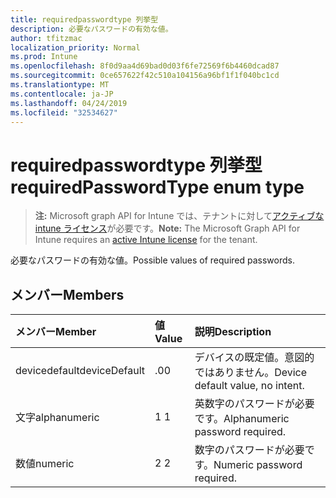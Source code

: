 ```yaml
---
title: requiredpasswordtype 列挙型
description: 必要なパスワードの有効な値。
author: tfitzmac
localization_priority: Normal
ms.prod: Intune
ms.openlocfilehash: 8f0d9aa4d69bad0d03f6fe72569f6b4460dcad87
ms.sourcegitcommit: 0ce657622f42c510a104156a96bf1f1f040bc1cd
ms.translationtype: MT
ms.contentlocale: ja-JP
ms.lasthandoff: 04/24/2019
ms.locfileid: "32534627"
---
```

# <a name="requiredpasswordtype-enum-type"></a><span data-ttu-id="67f03-103">requiredpasswordtype 列挙型</span><span class="sxs-lookup"><span data-stu-id="67f03-103">requiredPasswordType enum type</span></span>

> <span data-ttu-id="67f03-104">**注:** Microsoft graph API for Intune では、テナントに対して[アクティブな intune ライセンス](https://go.microsoft.com/fwlink/?linkid=839381)が必要です。</span><span class="sxs-lookup"><span data-stu-id="67f03-104">**Note:** The Microsoft Graph API for Intune requires an [active Intune license](https://go.microsoft.com/fwlink/?linkid=839381) for the tenant.</span></span>

<span data-ttu-id="67f03-105">必要なパスワードの有効な値。</span><span class="sxs-lookup"><span data-stu-id="67f03-105">Possible values of required passwords.</span></span>

## <a name="members"></a><span data-ttu-id="67f03-106">メンバー</span><span class="sxs-lookup"><span data-stu-id="67f03-106">Members</span></span>
|<span data-ttu-id="67f03-107">メンバー</span><span class="sxs-lookup"><span data-stu-id="67f03-107">Member</span></span>|<span data-ttu-id="67f03-108">値</span><span class="sxs-lookup"><span data-stu-id="67f03-108">Value</span></span>|<span data-ttu-id="67f03-109">説明</span><span class="sxs-lookup"><span data-stu-id="67f03-109">Description</span></span>|
|:---|:---|:---|
|<span data-ttu-id="67f03-110">devicedefault</span><span class="sxs-lookup"><span data-stu-id="67f03-110">deviceDefault</span></span>|<span data-ttu-id="67f03-111">.0</span><span class="sxs-lookup"><span data-stu-id="67f03-111">0</span></span>|<span data-ttu-id="67f03-112">デバイスの既定値。意図的ではありません。</span><span class="sxs-lookup"><span data-stu-id="67f03-112">Device default value, no intent.</span></span>|
|<span data-ttu-id="67f03-113">文字</span><span class="sxs-lookup"><span data-stu-id="67f03-113">alphanumeric</span></span>|<span data-ttu-id="67f03-114">1 </span><span class="sxs-lookup"><span data-stu-id="67f03-114">1</span></span>|<span data-ttu-id="67f03-115">英数字のパスワードが必要です。</span><span class="sxs-lookup"><span data-stu-id="67f03-115">Alphanumeric password required.</span></span>|
|<span data-ttu-id="67f03-116">数値</span><span class="sxs-lookup"><span data-stu-id="67f03-116">numeric</span></span>|<span data-ttu-id="67f03-117">2 </span><span class="sxs-lookup"><span data-stu-id="67f03-117">2</span></span>|<span data-ttu-id="67f03-118">数字のパスワードが必要です。</span><span class="sxs-lookup"><span data-stu-id="67f03-118">Numeric password required.</span></span>|



